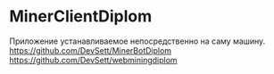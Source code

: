 # MinerClientDiplom
Приложение устанавливаемое непосредственно на саму машину.
https://github.com/DevSett/MinerBotDiplom
https://github.com/DevSett/webminingdiplom
